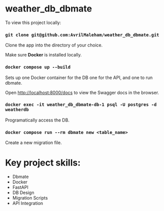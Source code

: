 # weather_db_dbmate

To view this project locally:

### `git clone git@github.com:AvrilMaleham/weather_db_dbmate.git`

Clone the app into the directory of your choice.

Make sure **Docker** is installed locally.

### `docker compose up --build`

Sets up one Docker container for the DB one for the API, and one to run dbmate.

Open [http://localhost:8000/docs](http://localhost:8000/docs) to view the Swagger docs in the browser.

### `docker exec -it weather_db_dbmate-db-1 psql -U postgres -d weatherdb`

Programatically access the DB.

### `docker compose run --rm dbmate new <table_name>`

Create a new migration file.

# Key project skills:

- Dbmate
- Docker
- FastAPI
- DB Design
- Migration Scripts
- API Integration
